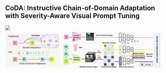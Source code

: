 ## CoDA: Instructive Chain-of-Domain Adaptation with Severity-Aware Visual Prompt Tuning 
<a href="" target='_blank'><img src="https://visitor-badge.laobi.icu/badge?page_id=Cuzyoung.CoDA&left_color=%23DFA3CB&right_color=%23CEE75F"> </a>
![CoDA](images/Architec.png)
